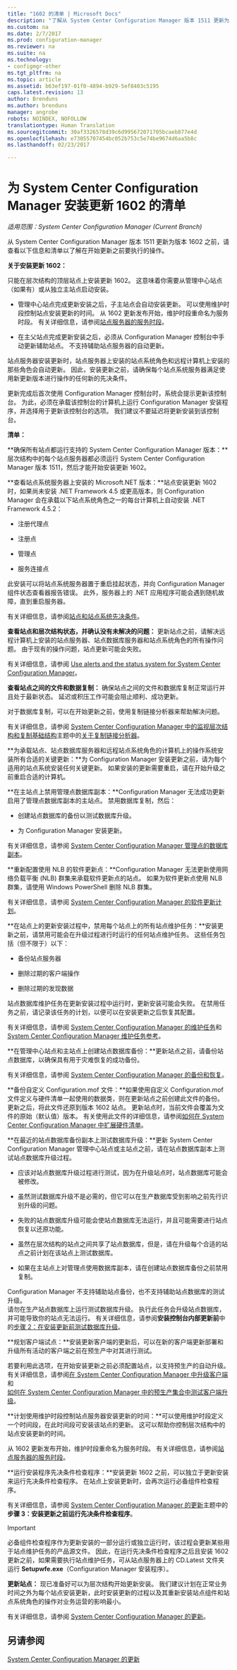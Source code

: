 ```yaml
---
title: "1602 的清单 | Microsoft Docs"
description: "了解从 System Center Configuration Manager 版本 1511 更新为版本 1602 之前需要执行的操作。"
ms.custom: na
ms.date: 2/7/2017
ms.prod: configuration-manager
ms.reviewer: na
ms.suite: na
ms.technology:
- configmgr-other
ms.tgt_pltfrm: na
ms.topic: article
ms.assetid: b63ef197-01f0-4894-b929-5ef8403c5195
caps.latest.revision: 13
author: Brenduns
ms.author: brenduns
manager: angrobe
robots: NOINDEX, NOFOLLOW
translationtype: Human Translation
ms.sourcegitcommit: 30af3326578d39c6d995672071705bcaeb877e4d
ms.openlocfilehash: e73055707454bc052b753c5e74be9674d6aa5b8c
ms.lasthandoff: 02/23/2017

---
```

# <a name="checklist-for-installing-update-1602-for-system-center-configuration-manager"></a>为 System Center Configuration Manager 安装更新 1602 的清单

*适用范围：System Center Configuration Manager (Current Branch)*

从 System Center Configuration Manager 版本 1511 更新为版本 1602 之前，请查看以下信息和清单以了解在开始更新之前要执行的操作。  

 **关于安装更新 1602：**  

 只能在层次结构的顶层站点上安装更新 1602。 这意味着你需要从管理中心站点（如果有）或从独立主站点启动安装。  

-   管理中心站点完成更新安装之后，子主站点会自动安装更新。 可以使用维护时段控制站点安装更新的时间。 从 1602 更新发布开始，维护时段重命名为服务时段。 有关详细信息，请参阅[站点服务器的服务时段](/sccm/core/servers/manage/service-windows)。  

-   在主父站点完成更新安装之后，必须从 Configuration Manager 控制台中手动更新辅助站点。 不支持辅助站点服务器的自动更新。  

站点服务器安装更新时，站点服务器上安装的站点系统角色和远程计算机上安装的那些角色会自动更新。 因此，安装更新之前，请确保每个站点系统服务器满足使用新更新版本进行操作的任何新的先决条件。  

更新完成后首次使用 Configuration Manager 控制台时，系统会提示更新该控制台。 为此，必须在承载该控制台的计算机上运行 Configuration Manager 安装程序，并选择用于更新该控制台的选项。 我们建议不要延迟将更新安装到该控制台。  

 **清单：**  

 **确保所有站点都运行支持的 System Center Configuration Manager 版本：**层次结构中的每个站点服务器都必须运行 System Center Configuration Manager 版本 1511，然后才能开始安装更新 1602。  

 **查看站点系统服务器上安装的 Microsoft.NET 版本：**站点安装更新 1602 时，如果尚未安装 .NET Framework 4.5 或更高版本，则 Configuration Manager 会在承载以下站点系统角色之一的每台计算机上自动安装 .NET Framework 4.5.2：  

-   注册代理点  

-   注册点  

-   管理点  

-   服务连接点  

此安装可以将站点系统服务器置于重启挂起状态，并向 Configuration Manager 组件状态查看器报告错误。 此外，服务器上的 .NET 应用程序可能会遇到随机故障，直到重启服务器。  

 有关详细信息，请参阅[站点和站点系统先决条件](../../../core/plan-design/configs/site-and-site-system-prerequisites.md)。  

 **查看站点和层次结构状态，并确认没有未解决的问题：** 更新站点之前，请解决远程计算机上安装的站点服务器、站点数据库服务器和站点系统角色的所有操作问题。 由于现有的操作问题，站点更新可能会失败。  

有关详细信息，请参阅 [Use alerts and the status system for System Center Configuration Manager](../../../core/servers/manage/use-alerts-and-the-status-system.md)。  

 **查看站点之间的文件和数据复制：**  确保站点之间的文件和数据库复制正常运行并且处于最新状态。 延迟或积压工作可能会阻止顺利、成功更新。    

对于数据库复制，可以在开始更新之前，使用复制链接分析器来帮助解决问题。    

 有关详细信息，请参阅 [System Center Configuration Manager 中的监视层次结构和复制基础结构](../../../core/servers/manage/monitor-hierarchy-and-replication-infrastructure.md)主题中的[关于复制链接分析器](../../../core/servers/manage/monitor-hierarchy-and-replication-infrastructure.md#BKMK_RLA)。  

 **为承载站点、站点数据库服务器和远程站点系统角色的计算机上的操作系统安装所有合适的关键更新：**为 Configuration Manager 安装更新之前，请为每个适用的站点系统安装任何关键更新。 如果安装的更新需要重启，请在开始升级之前重启合适的计算机。  

 **在主站点上禁用管理点数据库副本：**Configuration Manager 无法成功更新启用了管理点数据库副本的主站点。 禁用数据库复制，然后：  

-   创建站点数据库的备份以测试数据库升级。  

-   为 Configuration Manager 安装更新。  

有关详细信息，请参阅 [System Center Configuration Manager 管理点的数据库副本](../../../core/servers/deploy/configure/database-replicas-for-management-points.md)。  

 **重新配置使用 NLB 的软件更新点：**Configuration Manager 无法更新使用网络负载平衡 (NLB) 群集来承载软件更新点的站点。  如果为软件更新点使用 NLB 群集，请使用 Windows PowerShell 删除 NLB 群集。    

 有关详细信息，请参阅 [System Center Configuration Manager 的软件更新计划](../../../sum/plan-design/plan-for-software-updates.md)。  

 **在站点上的更新安装过程中，禁用每个站点上的所有站点维护任务：**安装更新之前，请禁用可能会在升级过程进行时运行的任何站点维护任务。 这些任务包括（但不限于）以下：  

-   备份站点服务器  

-   删除过期的客户端操作  

-   删除过期的发现数据  

站点数据库维护任务在更新安装过程中运行时，更新安装可能会失败。 在禁用任务之前，请记录该任务的计划，以便可以在安装更新之后恢复其配置。  

 有关详细信息，请参阅 [System Center Configuration Manager 的维护任务](../../../core/servers/manage/maintenance-tasks.md)和 [System Center Configuration Manager 维护任务参考](../../../core/servers/manage/reference-for-maintenance-tasks.md)。  

 **在管理中心站点和主站点上创建站点数据库备份：**更新站点之前，请备份站点数据库，以确保具有用于灾难恢复的成功备份。   

有关详细信息，请参阅 [System Center Configuration Manager 的备份和恢复](../../../protect/understand/backup-and-recovery.md)。  

 **备份自定义 Configuration.mof 文件：**如果使用自定义 Configuration.mof 文件定义与硬件清单一起使用的数据类，则在更新站点之前创建此文件的备份。 更新之后，将此文件还原到版本 1602 站点。 更新站点时，当前文件会覆盖为文件的原始（默认值）版本。 有关使用此文件的详细信息，请参阅[如何在 System Center Configuration Manager 中扩展硬件清单](../../../core/clients/manage/inventory/extend-hardware-inventory.md)。  

 **在最近的站点数据库备份副本上测试数据库升级：**更新 System Center Configuration Manager 管理中心站点或主站点之前，请在站点数据库副本上测试站点数据库升级过程。  

-   应该对站点数据库升级过程进行测试，因为在升级站点时，站点数据库可能会被修改。  

-   虽然测试数据库升级不是必需的，但它可以在生产数据库受到影响之前先行识别升级的问题。  

-   失败的站点数据库升级可能会使站点数据库无法运行，并且可能需要进行站点恢复以还原功能。  

-   虽然在层次结构的站点之间共享了站点数据库，但是，请在升级每个合适的站点之前计划在该站点上测试数据库。  

-   如果在主站点上对管理点使用数据库副本，请在创建站点数据库备份之前禁用复制。  

Configuration Manager 不支持辅助站点备份，也不支持辅助站点数据库的测试升级。   
请勿在生产站点数据库上运行测试数据库升级。 执行此任务会升级站点数据库，并可能导致你的站点无法运行。 有关详细信息，请参阅**安装控制台内部更新前**中的[步骤 2：在安装更新前测试数据库升级](/sccm/core/servers/manage/install-in-console-updates#bkmk_step2)。  

 **规划客户端试点：**安装更新客户端的更新后，可以在新的客户端更新部署和升级所有活动的客户端之前在预生产中对其进行测试。   

 若要利用此选项，在开始安装更新之前必须配置站点，以支持预生产的自动升级。 有关详细信息，请参阅[在 System Center Configuration Manager 中升级客户端](../../../core/clients/manage/upgrade/upgrade-clients.md)和   
[如何在 System Center Configuration Manager 中的预生产集合中测试客户端升级](../../../core/clients/manage/upgrade/test-client-upgrades.md)。  

 **计划使用维护时段控制站点服务器安装更新的时间：**可以使用维护时段定义一个时间段，在此时间段可安装该站点的更新。 这可以帮助你控制层次结构中的站点安装更新的时间。   

从 1602 更新发布开始，维护时段重命名为服务时段。 有关详细信息，请参阅[站点服务器的服务时段](/sccm/core/servers/manage/service-windows)。  

 **运行安装程序先决条件检查程序：**安装更新 1602 之前，可以独立于更新安装来运行先决条件检查程序。 在站点上安装更新时，会再次运行必备组件检查程序。  

有关详细信息，请参阅 [System Center Configuration Manager 的更新](../../../core/servers/manage/updates.md)主题中的**步骤 3：安装更新之前运行先决条件检查程序**。  

> [!IMPORTANT]  
>  必备组件检查程序作为更新安装的一部分运行或独立运行时，该过程会更新某些用于站点维护任务的产品源文件。 因此，在运行先决条件检查程序之后且安装 1602 更新之前，如果需要执行站点维护任务，可从站点服务器上的 CD.Latest 文件夹运行 **Setupwfe.exe**（Configuration Manager 安装程序）。  

 **更新站点：** 现已准备好可以为层次结构开始更新安装。 我们建议计划在正常业务时间之外为每个站点安装更新，此时安装更新的过程以及其重新安装站点组件和站点系统角色的操作对业务运营的影响最小。

有关详细信息，请参阅 [ System Center Configuration Manager 的更新](../../../core/servers/manage/updates.md)。  

## <a name="see-also"></a>另请参阅  
 [System Center Configuration Manager 的更新](../../../core/servers/manage/updates.md)


